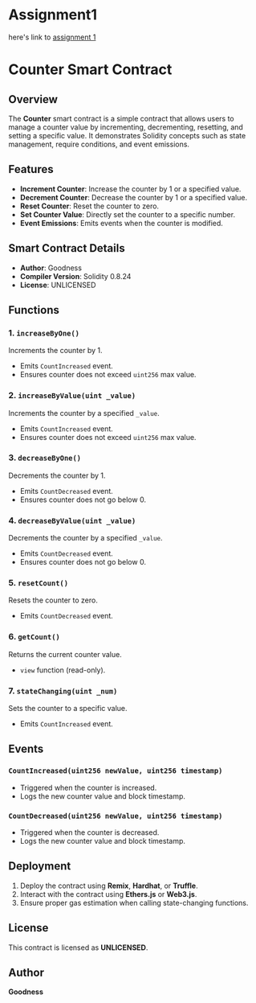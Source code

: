 # Assignment1
here's link to [assignment 1](../../contracts/Assignment1/counter.Uka.sol)

# Counter Smart Contract

## Overview
The **Counter** smart contract is a simple contract that allows users to manage a counter value by incrementing, decrementing, resetting, and setting a specific value. It demonstrates Solidity concepts such as state management, require conditions, and event emissions.

## Features
- **Increment Counter**: Increase the counter by 1 or a specified value.
- **Decrement Counter**: Decrease the counter by 1 or a specified value.
- **Reset Counter**: Reset the counter to zero.
- **Set Counter Value**: Directly set the counter to a specific number.
- **Event Emissions**: Emits events when the counter is modified.

## Smart Contract Details
- **Author**: Goodness
- **Compiler Version**: Solidity 0.8.24
- **License**: UNLICENSED

## Functions
### 1. `increaseByOne()`
Increments the counter by 1.
- Emits `CountIncreased` event.
- Ensures counter does not exceed `uint256` max value.

### 2. `increaseByValue(uint _value)`
Increments the counter by a specified `_value`.
- Emits `CountIncreased` event.
- Ensures counter does not exceed `uint256` max value.

### 3. `decreaseByOne()`
Decrements the counter by 1.
- Emits `CountDecreased` event.
- Ensures counter does not go below 0.

### 4. `decreaseByValue(uint _value)`
Decrements the counter by a specified `_value`.
- Emits `CountDecreased` event.
- Ensures counter does not go below 0.

### 5. `resetCount()`
Resets the counter to zero.
- Emits `CountDecreased` event.

### 6. `getCount()`
Returns the current counter value.
- `view` function (read-only).

### 7. `stateChanging(uint _num)`
Sets the counter to a specific value.
- Emits `CountIncreased` event.

## Events
### `CountIncreased(uint256 newValue, uint256 timestamp)`
- Triggered when the counter is increased.
- Logs the new counter value and block timestamp.

### `CountDecreased(uint256 newValue, uint256 timestamp)`
- Triggered when the counter is decreased.
- Logs the new counter value and block timestamp.

## Deployment
1. Deploy the contract using **Remix**, **Hardhat**, or **Truffle**.
2. Interact with the contract using **Ethers.js** or **Web3.js**.
3. Ensure proper gas estimation when calling state-changing functions.

## License
This contract is licensed as **UNLICENSED**.

## Author
**Goodness**
